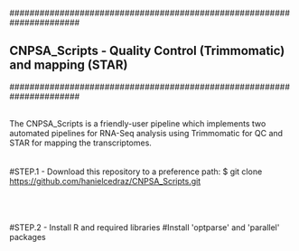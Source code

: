 ######################################################################
## CNPSA_Scripts - Quality Control (Trimmomatic) and mapping (STAR)
######################################################################
<br>
<br>

The CNPSA_Scripts is a friendly-user pipeline which implements two automated pipelines for RNA-Seq analysis using Trimmomatic for QC and  STAR for mapping the transcriptomes.
<br>
<br>
<br>
#STEP.1 - Download this repository to a preference path:
	 $ git clone https://github.com/hanielcedraz/CNPSA_Scripts.git

<br>
<br>
<br>
#STEP.2 - Install R and required libraries
	#Install 'optparse' and 'parallel' packages
